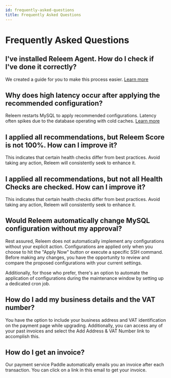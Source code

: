 ```yaml
---
id: frequently-asked-questions
title: Frequently Asked Questions
---
```


# Frequently Asked Questions

## I've installed Releem Agent. How do I check if I've done it correctly?
We created a guide for you to make this process easier. [Learn more](/getting-started/how-to-check-if-releem-agent-is-working.md)

## Why does high latency occur after applying the recommended configuration?
Releem restarts MySQL to apply recommended configurations. Latency often spikes due to the database operating with cold caches. [Learn more](https://releem.com/docs/mysql-latency)

## I applied all recommendations, but Releem Score is not 100%. How can I improve it?
This indicates that certain health checks differ from best practices. Avoid taking any action, Releem will consistently seek to enhance it.

## I applied all recommendations, but not all Health Checks are checked. How can I improve it?
This indicates that certain health checks differ from best practices. Avoid taking any action, Releem will consistently seek to enhance it.

## Would Releem automatically change MySQL configuration without my approval?
Rest assured, Releem does not automatically implement any configurations without your explicit action. Configurations are applied only when you choose to hit the "Apply Now" button or execute a specific SSH command. Before making any changes, you have the opportunity to review and compare the proposed configurations with your current settings.

Additionally, for those who prefer, there's an option to automate the application of configurations during the maintenance window by setting up a dedicated cron job.

## How do I add my business details and the VAT number?
You have the option to include your business address and VAT identification on the payment page while upgrading. Additionally, you can access any of your past invoices and select the Add Address & VAT Number link to accomplish this.

## How do I get an invoice?
Our payment service Paddle automatically emails you an invoice after each transaction. You can click on a link in this email to get your invoice.